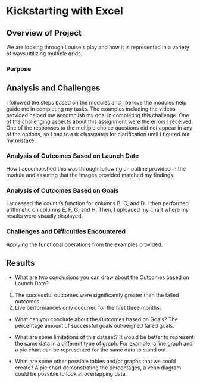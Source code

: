 # Kickstarting with Excel

## Overview of Project
We are looking through Louise's play and how it is represented in a variety of ways utilizing multiple grids.
### Purpose

## Analysis and Challenges
I followed the steps based on the modules and I believe the modules help guide me in completing my tasks. The examples including the videos provided helped me accomplish my goal in completing this challenge. One of the challenging aspects about this assignment were the errors I received. One of the responses to the multiple choice questions did not appear in any of the options, so I had to ask classmates for clarification until I figured out my mistake. 

### Analysis of Outcomes Based on Launch Date
How I accomplished this was through following an outline provided in the module and assuring that the images provided matched my findings.

### Analysis of Outcomes Based on Goals
I accessed the countifs function for columns B, C, and D. I then performed arithmetic on columns E, F, G, and H. Then, I uploaded my chart where my results were visually displayed.

### Challenges and Difficulties Encountered
Applying the functional operations from the examples provided.

## Results

- What are two conclusions you can draw about the Outcomes based on Launch Date?
1. The successful outcomes were significantly greater than the failed outcomes.
2. Live performances only occurred for the first three months.

- What can you conclude about the Outcomes based on Goals?
The percentage amount of successful goals outweighed failed goals.

- What are some limitations of this dataset?
It would be better to represent the same data in a different type of graph. For example, a line graph and a pie chart can be represented for the same data to stand out.

- What are some other possible tables and/or graphs that we could create?
A pie chart demonstrating the percentages, a venn diagram could be possible to look at overlapping data.
